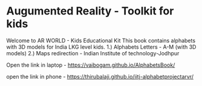 # Augumented Reality - Toolkit for kids

Welcome to AR WORLD - Kids Educational Kit
This book contains alphabets with 3D models for India LKG level kids.
1.) Alphabets Letters - A-M (with 3D models)
2.) Maps redirection  - Indian Institute of technology-Jodhpur

Open the link in laptop - https://vaibogam.github.io/AlphabetsBook/

open the link in phone - https://thirubalaji.github.io/iitj-alphabetprojectarvr/
